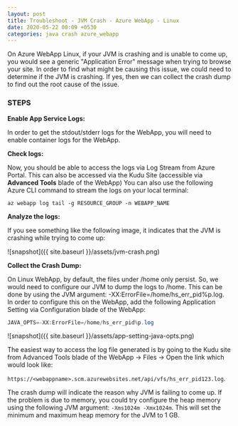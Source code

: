 ```yaml
---
layout: post
title: Troubleshoot - JVM Crash - Azure WebApp - Linux
date: 2020-05-22 00:09 +0530
categories: java crash azure_webapp
---
```


On Azure WebApp Linux, if your JVM is crashing and is unable to come up, you would see a generic "Application Error" message when trying to browse your site. In order to find what might be causing this issue, we could need to determine if the JVM is crashing. If yes, then we can collect the crash dump to find out the root cause of the issue.

### STEPS

__Enable App Service Logs:__

In order to get the stdout/stderr logs for the WebApp, you will need to enable container logs for the WebApp.

__Check logs:__

Now, you should be able to access the logs via Log Stream from Azure Portal. This can also be accessed via the Kudu Site (accessible via __Advanced Tools__ blade of the WebApp)
You can also use the following Azure CLI command to stream the logs on your local terminal:

```cli
az webapp log tail -g RESOURCE_GROUP -n WEBAPP_NAME
```

__Analyze the logs:__

If you see something like the following image, it indicates that the JVM is crashing while trying to come up:

![snapshot]({{ site.baseurl }}/assets/jvm-crash.png)

__Collect the Crash Dump:__

On Linux WebApp, by default, the files under /home only persist. So, we would need to configure our JVM to dump the logs to /home.
This can be done by using the JVM argument: -XX:ErrorFile=/home/hs_err_pid%p.log. In order to configure this on the WebApp, add the following Application Setting via Configuration blade of the WebApp:

```java
JAVA_OPTS=-XX:ErrorFile=/home/hs_err_pid%p.log
```

![snapshot]({{ site.baseurl }}/assets/app-setting-java-opts.png)

The easiest way to access the log file generated is by going to the Kudu site from Advanced Tools blade of the WebApp -> Files -> Open the link which would look like:  

```https://<webappname>.scm.azurewebsites.net/api/vfs/hs_err_pid123.log```.  

The crash dump will indicate the reason why JVM is failing to come up. If the problem is due to memory, you could try configure the heap memory using the following JVM argument: ```-Xms1024m -Xmx1024m```. This will set the minimum and maximum heap memory for the JVM to 1 GB.
